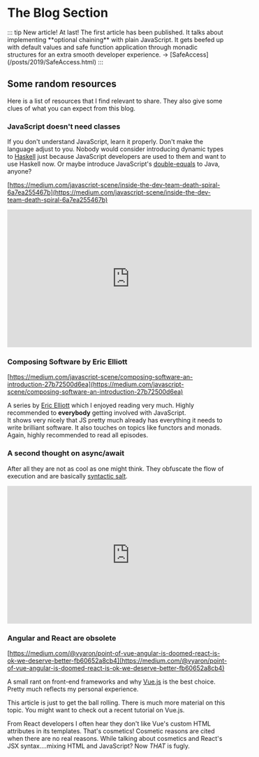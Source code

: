 # The Blog Section

<expiring-div start="2019-03-11" :days="14">
::: tip New article!
At last! The first article has been published. It talks about implementing **optional chaining** with plain JavaScript. It gets beefed up with default values and safe function application through monadic structures for an extra smooth developer experience. → [SafeAccess](/posts/2019/SafeAccess.html)
:::
</expiring-div>

## Some random resources

Here is a list of resources that I find relevant to share. They also give some clues of what you can expect from this blog.

### JavaScript doesn't need classes

If you don't understand JavaScript, learn it properly. Don't make the language adjust to you. Nobody would consider introducing dynamic types to [Haskell](https://www.haskell.org/) just because JavaScript developers are used to them and want to use Haskell now. Or maybe introduce JavaScript's [double-equals](https://developer.mozilla.org/en-US/docs/Web/JavaScript/Reference/Operators/Comparison_Operators#Equality) to Java, anyone?

[https://medium.com/javascript-scene/inside-the-dev-team-death-spiral-6a7ea255467b](https://medium.com/javascript-scene/inside-the-dev-team-death-spiral-6a7ea255467b)

<iframe width="560" height="315" src="https://www.youtube.com/embed/Tllw4EPhLiQ" frameborder="0" allow="accelerometer; autoplay; encrypted-media; gyroscope; picture-in-picture" allowfullscreen></iframe>

### Composing Software by Eric Elliott

[https://medium.com/javascript-scene/composing-software-an-introduction-27b72500d6ea](https://medium.com/javascript-scene/composing-software-an-introduction-27b72500d6ea)

A series by [Eric Elliott](https://medium.com/@_ericelliott) which I enjoyed reading very much. Highly recommended to **everybody** getting involved with JavaScript.  
It shows very nicely that JS pretty much already has everything it needs to write brilliant software. It also touches on topics like functors and monads. Again, highly recommended to read all episodes.

### A second thought on async/await

After all they are not as cool as one might think. They obfuscate the flow of execution and are basically [syntactic salt](https://en.wikipedia.org/wiki/Syntactic_sugar#Syntactic_salt).

<iframe width="560" height="315" src="https://www.youtube.com/embed/ho5PnBOoacw" frameborder="0" allow="accelerometer; autoplay; encrypted-media; gyroscope; picture-in-picture" allowfullscreen></iframe> 

### Angular and React are obsolete

[https://medium.com/@vyaron/point-of-vue-angular-is-doomed-react-is-ok-we-deserve-better-fb60652a8cb4](https://medium.com/@vyaron/point-of-vue-angular-is-doomed-react-is-ok-we-deserve-better-fb60652a8cb4)

A small rant on front-end frameworks and why [Vue.js](https://vuejs.org/) is the best choice.  
Pretty much reflects my personal experience.

This article is just to get the ball rolling. There is much more material on this topic. You might want to check out a recent tutorial on Vue.js.

From React developers I often hear they don't like Vue's custom HTML attributes in its templates. That's cosmetics! Cosmetic reasons are cited when there are no real reasons. While talking about cosmetics and React's JSX syntax....mixing HTML and JavaScript? Now _THAT_ is fugly.
